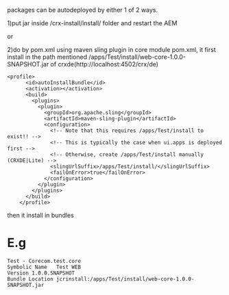 packages can be autodeployed by either 1 of 2 ways.

1)put jar inside /crx-install/install/ folder and restart the AEM

or

2)do by pom.xml using maven sling plugin in core module pom.xml, it first install in the path mentioned /apps/Test/install/web-core-1.0.0-SNAPSHOT.jar of crxde(http://localhost:4502/crx/de)


    <profile>
          <id>autoInstallBundle</id>
          <activation></activation>
          <build>
            <plugins>
              <plugin>
                <groupId>org.apache.sling</groupId>
                <artifactId>maven-sling-plugin</artifactId>
                <configuration>
                  <!-- Note that this requires /apps/Test/install to exist!! -->
                  <!-- This is typically the case when ui.apps is deployed first -->
                  <!-- Otherwise, create /apps/Test/install manually (CRXDE|Lite) -->
                  <slingUrlSuffix>/apps/Test/install/</slingUrlSuffix>
                  <failOnError>true</failOnError>
                </configuration>
              </plugin>
            </plugins>
          </build>
        </profile>
    
    
    
then it install in bundles 

E.g
===


    Test - Corecom.test.core
    Symbolic Name	Test WEB
    Version	1.0.0.SNAPSHOT
    Bundle Location	jcrinstall:/apps/Test/install/web-core-1.0.0-SNAPSHOT.jar

